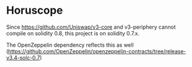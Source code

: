 # Horuscope

Since https://github.com/Uniswap/v3-core and v3-periphery cannot compile on solidity 0.8, this project is on solidity 0.7.x.

The OpenZeppelin dependency reflects this as well (https://github.com/OpenZeppelin/openzeppelin-contracts/tree/release-v3.4-solc-0.7)

